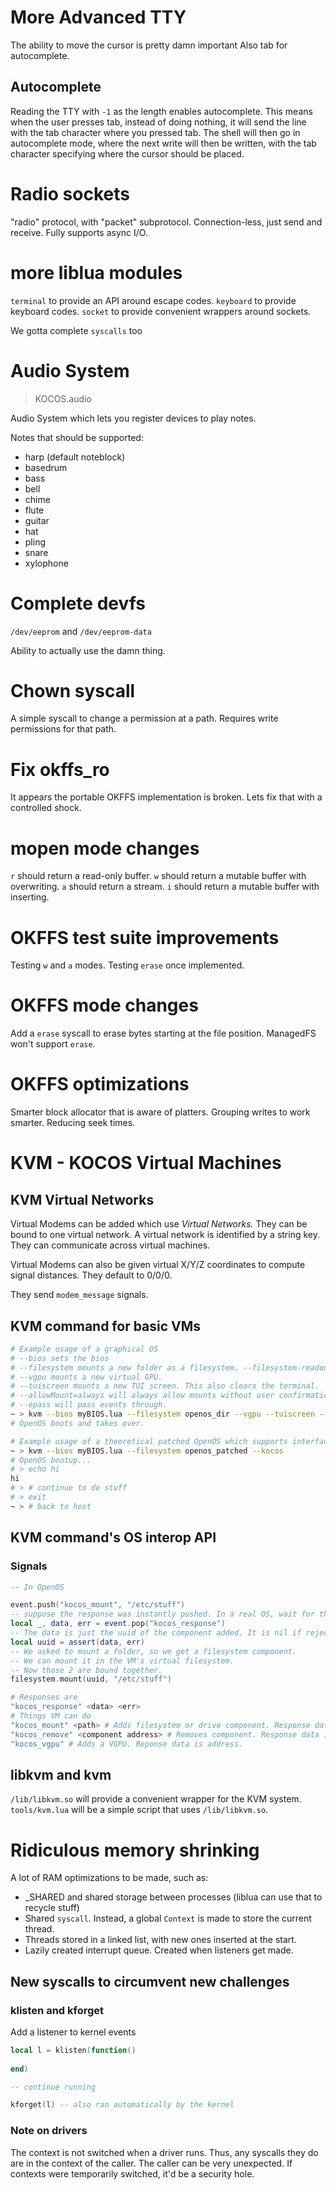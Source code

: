 # More Advanced TTY

The ability to move the cursor is pretty damn important
Also tab for autocomplete.

## Autocomplete

Reading the TTY with `-1` as the length enables autocomplete.
This means when the user presses tab, instead of doing nothing, it will send the line with the tab character where you pressed tab.
The shell will then go in autocomplete mode, where the next write will then be written, with the tab character specifying
where the cursor should be placed.

# Radio sockets

"radio" protocol, with "packet" subprotocol.
Connection-less, just send and receive.
Fully supports async I/O.

# more liblua modules

`terminal` to provide an API around escape codes.
`keyboard` to provide keyboard codes.
`socket` to provide convenient wrappers around sockets.

We gotta complete `syscalls` too

# Audio System
> KOCOS.audio

Audio System which lets you register devices to play notes.

Notes that should be supported:
- harp (default noteblock)
- basedrum
- bass
- bell
- chime
- flute
- guitar
- hat
- pling
- snare
- xylophone

# Complete devfs

`/dev/eeprom` and `/dev/eeprom-data`

Ability to actually use the damn thing.

# Chown syscall

A simple syscall to change a permission at a path.
Requires write permissions for that path.

# Fix okffs_ro

It appears the portable OKFFS implementation is broken.
Lets fix that with a controlled shock.

# mopen mode changes

`r` should return a read-only buffer.
`w` should return a mutable buffer with overwriting.
`a` should return a stream.
`i` should return a mutable buffer with inserting.

# OKFFS test suite improvements

Testing `w` and `a` modes.
Testing `erase` once implemented.

# OKFFS mode changes

Add a `erase` syscall to erase bytes starting at the file position.
ManagedFS won't support `erase`.

# OKFFS optimizations

Smarter block allocator that is aware of platters.
Grouping writes to work smarter.
Reducing seek times.

# KVM - KOCOS Virtual Machines

## KVM Virtual Networks

Virtual Modems can be added which use *Virtual Networks.*
They can be bound to one virtual network.
A virtual network is identified by a string key.
They can communicate across virtual machines.

Virtual Modems can also be given virtual X/Y/Z coordinates to compute signal distances.
They default to 0/0/0.

They send `modem_message` signals.

## KVM command for basic VMs

```sh
# Example usage of a graphical OS
# --bios sets the bios
# --filesystem mounts a new folder as a filesystem. --filesystem-readonly would be used for read only filesystems.
# --vgpu mounts a new virtual GPU.
# --tuiscreen mounts a new TUI screen. This also clears the terminal.
# --allowMount=always will always allow mounts without user confirmation.
# --epass will pass events through.
~ > kvm --bios myBIOS.lua --filesystem openos_dir --vgpu --tuiscreen --allowMount=always --epass key_down --epass key_up
# OpenOS boots and takes over.
```

```sh
# Example usage of a theoretical patched OpenOS which supports interfacing with the KOCOS component.
~ > kvm --bios myBIOS.lua --filesystem openos_patched --kocos
# OpenOS bootup...
# > echo hi
hi
# > # continue to do stuff
# > exit
~ > # back to host
```

## KVM command's OS interop API

### Signals

```lua
-- In OpenOS

event.push("kocos_mount", "/etc/stuff")
-- suppose the response was instantly pushed. In a real OS, wait for this signal.
local _, data, err = event.pop("kocos_response")
-- The data is just the uuid of the component added. It is nil if rejected.
local uuid = assert(data, err)
-- We asked to mount a folder, so we get a filesystem component.
-- We can mount it in the VM's virtual filesystem.
-- Now those 2 are bound together.
filesystem.mount(uuid, "/etc/stuff")
```

```sh
# Responses are
"kocos_response" <data> <err>
# Things VM can do
"kocos_mount" <path> # Adds filesystem or drive component. Response data is address. Path can be to folder for filesystem and to file for drive.
"kocos_remove" <component address> # Removes component. Response data is a boolean
"kocos_vgpu" # Adds a VGPU. Reponse data is address.
```

## libkvm and kvm

`/lib/libkvm.so` will provide a convenient wrapper for the KVM system.
`tools/kvm.lua` will be a simple script that uses `/lib/libkvm.so`.

# Ridiculous memory shrinking

A lot of RAM optimizations to be made, such as:
- _SHARED and shared storage between processes (liblua can use that to recycle stuff)
- Shared `syscall`. Instead, a global `Context` is made to store the current thread.
- Threads stored in a linked list, with new ones inserted at the start.
- Lazily created interrupt queue. Created when listeners get made.

## New syscalls to circumvent new challenges

### klisten and kforget

Add a listener to kernel events
```lua
local l = klisten(function()
    
end)

-- continue running

kforget(l) -- also ran automatically by the kernel
```

### Note on drivers

The context is not switched when a driver runs. Thus, any syscalls they do are in the context of the caller.
The caller can be very unexpected.
If contexts were temporarily switched, it'd be a security hole.
